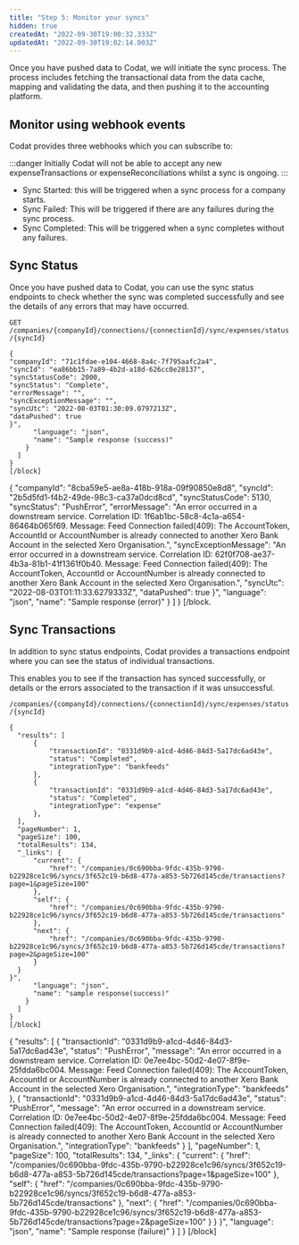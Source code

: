 ```yaml
---
title: "Step 5: Monitor your syncs"
hidden: true
createdAt: "2022-09-30T19:00:32.333Z"
updatedAt: "2022-09-30T19:02:14.003Z"
---
```


Once you have pushed data to Codat, we will initiate the sync process. The process includes fetching the transactional data from the data cache, mapping and validating the data, and then pushing it to the accounting platform.

## Monitor using webhook events

Codat provides three webhooks which you can subscribe to:

:::danger
Initially Codat will not be able to accept any new expenseTransactions or expenseReconciliations whilst a sync is ongoing.
:::

- Sync Started: this will be triggered when a sync process for a company starts.
- Sync Failed: This will be triggered if there are any failures during the sync process.
- Sync Completed: This will be triggered when a sync completes without any failures.

## Sync Status

Once you have pushed data to Codat, you can use the sync status endpoints to check whether the sync was completed successfully and see the details of any errors that may have occurred.

`GET /companies/{companyId}/connections/{connectionId}/sync/expenses/status/{syncId}`

```
{
"companyId": "71c1fdae-e104-4668-8a4c-7f795aafc2a4",
"syncId": "ea86bb15-7a89-4b2d-a18d-626cc0e28137",
"syncStatusCode": 2000,
"syncStatus": "Complete",
"errorMessage": "",
"syncExceptionMessage": "",
"syncUtc": "2022-08-03T01:30:09.0797213Z",
"dataPushed": true
}",
      "language": "json",
      "name": "Sample response (success)"
    }
  ]
}
[/block]

```

{
"companyId": "8cba59e5-ae8a-418b-918a-09f90850e8d8",
"syncId": "2b5d5fd1-f4b2-49de-98c3-ca37a0dcd8cd",
"syncStatusCode": 5130,
"syncStatus": "PushError",
"errorMessage": "An error occurred in a downstream service. Correlation ID: 1f6ab1bc-58c8-4c1a-a654-86464b065f69. Message: Feed Connection failed(409): The AccountToken, AccountId or AccountNumber is already connected to another Xero Bank Account in the selected Xero Organisation.",
"syncExceptionMessage": "An error occurred in a downstream service. Correlation ID: 62f0f708-ae37-4b3a-81b1-41f1361f0b40. Message: Feed Connection failed(409): The AccountToken, AccountId or AccountNumber is already connected to another Xero Bank Account in the selected Xero Organisation.",
"syncUtc": "2022-08-03T01:11:33.6279333Z",
"dataPushed": true
}",
"language": "json",
"name": "Sample response (error)"
}
]
}
[/block.

## Sync Transactions

In addition to sync status endpoints, Codat provides a transactions endpoint where you can see the status of individual transactions.

This enables you to see if the transaction has synced successfully, or details or the errors associated to the transaction if it was unsuccessful.

`/companies/{companyId}/connections/{connectionId}/sync/expenses/status/{syncId}`

```
{
  "results": [
      {
          "transactionId": "0331d9b9-a1cd-4d46-84d3-5a17dc6ad43e",
          "status": "Completed",
          "integrationType": "bankfeeds"
      },
      {
          "transactionId": "0331d9b9-a1cd-4d46-84d3-5a17dc6ad43e",
          "status": "Completed",
          "integrationType": "expense"
      },
  ],
  "pageNumber": 1,
  "pageSize": 100,
  "totalResults": 134,
  "_links": {
      "current": {
          "href": "/companies/0c690bba-9fdc-435b-9790-b22928ce1c96/syncs/3f652c19-b6d8-477a-a853-5b726d145cde/transactions?page=1&pageSize=100"
      },
      "self": {
          "href": "/companies/0c690bba-9fdc-435b-9790-b22928ce1c96/syncs/3f652c19-b6d8-477a-a853-5b726d145cde/transactions"
      },
      "next": {
          "href": "/companies/0c690bba-9fdc-435b-9790-b22928ce1c96/syncs/3f652c19-b6d8-477a-a853-5b726d145cde/transactions?page=2&pageSize=100"
      }
  }
}",
      "language": "json",
      "name": "sample response(success)"
    }
  ]
}
[/block]

```

{
"results": [
{
"transactionId": "0331d9b9-a1cd-4d46-84d3-5a17dc6ad43e",
"status": "PushError",
"message": "An error occurred in a downstream service. Correlation ID: 0e7ee4bc-50d2-4e07-8f9e-25fdda6bc004. Message: Feed Connection failed(409): The AccountToken, AccountId or AccountNumber is already connected to another Xero Bank Account in the selected Xero Organisation.",
"integrationType": "bankfeeds"
},
{
"transactionId": "0331d9b9-a1cd-4d46-84d3-5a17dc6ad43e",
"status": "PushError",
"message": "An error occurred in a downstream service. Correlation ID: 0e7ee4bc-50d2-4e07-8f9e-25fdda6bc004. Message: Feed Connection failed(409): The AccountToken, AccountId or AccountNumber is already connected to another Xero Bank Account in the selected Xero Organisation.",
"integrationType": "bankfeeds"
}
],
"pageNumber": 1,
"pageSize": 100,
"totalResults": 134,
"\_links": {
"current": {
"href": "/companies/0c690bba-9fdc-435b-9790-b22928ce1c96/syncs/3f652c19-b6d8-477a-a853-5b726d145cde/transactions?page=1&pageSize=100"
},
"self": {
"href": "/companies/0c690bba-9fdc-435b-9790-b22928ce1c96/syncs/3f652c19-b6d8-477a-a853-5b726d145cde/transactions"
},
"next": {
"href": "/companies/0c690bba-9fdc-435b-9790-b22928ce1c96/syncs/3f652c19-b6d8-477a-a853-5b726d145cde/transactions?page=2&pageSize=100"
}
}
}",
"language": "json",
"name": "Sample response (failure)"
}
]
}
[/block]
